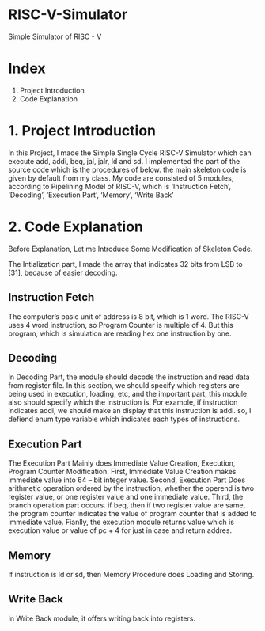 # RISC-V-Simulator
Simple Simulator of RISC - V
# Index
1. Project Introduction
2. Code Explanation


# 1. Project Introduction
 In this Project, I made the Simple Single Cycle RISC-V Simulator which can execute add, addi, beq, jal, jalr, ld and sd.
 I implemented the part of the source code which is the procedures of below. the main skeleton code is given by default from my class.
My code are consisted of 5 modules, according to Pipelining Model of RISC-V, which is ‘Instruction Fetch’, ‘Decoding’, ‘Execution Part’, ‘Memory’, ‘Write Back’

# 2. Code Explanation
 Before Explanation, Let me Introduce Some Modification of Skeleton Code.

The Intialization part, I made the array that indicates 32 bits from LSB to [31], because of easier decoding.

## Instruction Fetch
 The computer’s basic unit of address is 8 bit, which is 1 word.
The RISC-V uses 4 word instruction, so Program Counter is multiple of 4.
But this program, which is simulation are reading hex one instruction by one.
## Decoding
 In Decoding Part, the module should decode the instruction and read data from register file. In this section, we should specify which registers are being used in execution, loading, etc, and the important part, this module also should specify which the instruction is. For example, if instruction indicates addi, we should make an display that this instruction is addi. so, I defiend enum type variable which indicates each types of instructions.

## Execution Part
 The Execution Part Mainly does Immediate Value Creation, Execution, Program Counter Modification.
First, Immediate Value Creation makes immediate value into 64 – bit integer value.
Second, Execution Part Does arithmetic operation ordered by the instruction, whether the operend is two register value, or one register value and one immediate value.
Third, the branch operation part occurs. if beq, then if two register value are same, the program counter indicates the value of program counter that is added to immediate value.
Fianlly, the execution module returns value which is execution value or value of pc + 4 for just in case and return addres.

## Memory
If instruction is ld or sd, then Memory Procedure does Loading and Storing.

## Write Back	
In Write Back module, it offers writing back into registers.
